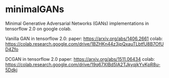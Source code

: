 # minimalGANs
Minimal Generative Adversarial Networks (GANs) implementations in tensorflow 2.0 on google colab.

Vanilla GAN in tensorflow 2.0:
paper: https://arxiv.org/abs/1406.2661
colab: https://colab.research.google.com/drive/1BZHKn44z3jpQxauTLbtfU8B7OfUD4Zfo  

DCGAN in tensorflow 2.0
paper: https://arxiv.org/abs/1511.06434
colab: https://colab.research.google.com/drive/19q67XIBd5IA2TJkyqjkYvKpR8u-5Ddkj
